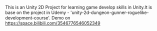 This is an Unity 2D Project for learning game develop skills in Unity.It is base on the project in Udemy - 'unity-2d-dungeon-gunner-roguelike-development-course'.
Demo on https://space.bilibili.com/3546776546052349

